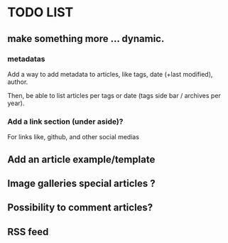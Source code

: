 # TODO LIST

## make something more ... dynamic.

### metadatas

Add a way to add metadata to articles, like tags, date (+last modified),
author.

Then, be able to list articles per tags or date (tags side bar / archives per year).

### Add a link section (under aside)?

For links like, github, and other social medias

## Add an article example/template

## Image galleries special articles ?

## Possibility to comment articles?

## RSS feed

